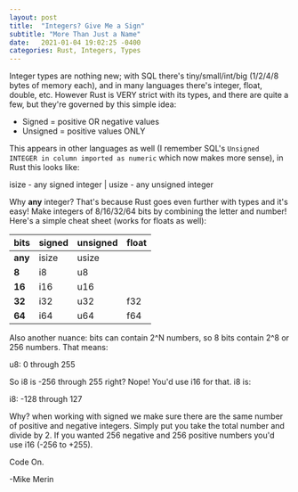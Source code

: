 ```yaml
---
layout: post
title:  "Integers? Give Me a Sign"
subtitle: "More Than Just a Name"
date:   2021-01-04 19:02:25 -0400
categories: Rust, Integers, Types
---
```

Integer types are nothing new; with SQL there's tiny/small/int/big (1/2/4/8 bytes of memory each), and in many languages there's integer, float, double, etc. However Rust is VERY strict with its types, and there are quite a few, but they're governed by this simple idea:

* Signed = positive OR negative values
* Unsigned = positive values ONLY
<!--more-->
This appears in other languages as well (I remember SQL's `Unsigned INTEGER in column imported as numeric` which now makes more sense), in Rust this looks like:

isize - any signed integer | usize - any unsigned integer

Why **any** integer? That's because Rust goes even further with types and it's easy! Make integers of 8/16/32/64 bits by combining the letter and number! Here's a simple cheat sheet (works for floats as well):

| bits | signed | unsigned | float |
|---|---|---|---|
| **any** | isize | usize | |
| **8** | i8 | u8 | |
| **16** | i16 | u16 | |
| **32** | i32 | u32 | f32 |
| **64** | i64 | u64 | f64 |

Also another nuance: bits can contain 2^N numbers, so 8 bits contain 2^8 or 256 numbers. That means:

u8: 0 through 255

So i8 is -256 through 255 right? Nope! You'd use i16 for that. i8 is:

i8: -128 through 127

Why? when working with signed we make sure there are the same number of positive and negative integers. Simply put you take the total number and divide by 2. If you wanted 256 negative and 256 positive numbers you'd use i16 (-256 to +255).

Code On.

-Mike Merin
